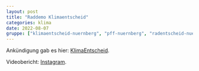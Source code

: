 ```yaml
---
layout: post
title: "Raddemo Klimaentscheid"
categories: klima
date: 2022-08-07
gruppe: ["klimaentscheid-nuernberg", "pff-nuernberg", "radentscheid-nuernberg"]
---
```


Ankündigung gab es hier: [KlimaEntscheid](https://www.klimaentscheid-nuernberg.de/raddemo).

Videobericht: [Instagram](https://www.instagram.com/tv/Cg_5YXFjjlh/).
